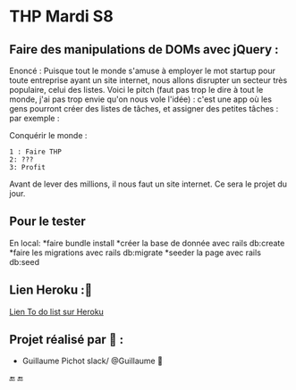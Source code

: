 # THP Mardi S8
##  Faire des manipulations de DOMs avec jQuery :
Enoncé : Puisque tout le monde s'amuse à employer le mot startup pour toute entreprise ayant un site internet, nous allons disrupter un secteur très populaire, celui des listes. Voici le pitch (faut pas trop le dire à tout le monde, j'ai pas trop envie qu'on nous vole l'idée) : c'est une app où les gens pourront créer des listes de tâches, et assigner des petites tâches : par exemple :

Conquérir le monde :

    1 : Faire THP
    2: ???
    3: Profit

Avant de lever des millions, il nous faut un site internet. Ce sera le projet du jour.

## Pour le tester
En local: 
*faire bundle install
*créer la base de donnée avec rails db:create
*faire les migrations avec rails db:migrate
*seeder la page avec rails db:seed

## Lien Heroku ::tiger:
[Lien To do list sur Heroku](https://to-do-list-thp-s8.herokuapp.com/)

## Projet réalisé par :tea: :

* Guillaume Pichot   slack/  @Guillaume :tropical_fish:

:end: :end:
